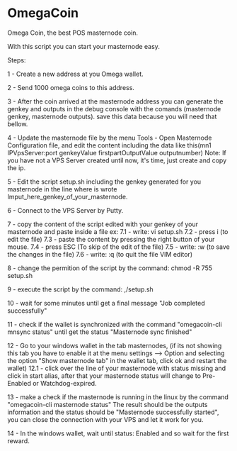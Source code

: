 # OmegaCoin
Omega Coin, the best POS masternode coin.

With this script you can start your masternode easy.

Steps:

1 - Create a new address at you Omega wallet.

2 - Send 1000 omega coins to this address.

3 - After the coin arrived at the masternode address you can generate the genkey and outputs in the debug console with the comands (masternode genkey, masternode outputs). save this data because you will need that bellow.

4 - Update the masternode file by the menu Tools - Open Masternode Configuration file, and edit the content including the data like this(mn1 IPVpsServer:port genkeyValue firstpartOutputValue outputnumber) Note: If you have not a VPS Server created until now, it's time, just create and copy the ip.

5 - Edit the script setup.sh including the genkey generated for you masternode in the line where is wrote Imput_here_genkey_of_your_masternode.

6 - Connect to the VPS Server by Putty.

7 - copy the content of the script edited with your genkey of your masternode and paste inside a file ex: 7.1 - write: vi setup.sh 7.2 - press i (to edit the file) 7.3 - paste the content by pressing the right button of your mouse. 7.4 - press ESC (To skip of the edit of the file) 7.5 - write: :w (to save the changes in the file) 7.6 - write: :q (to quit the file VIM editor)

8 - change the permition of the script by the command: chmod -R 755 setup.sh

9 - execute the script by the command: ,/setup.sh

10 - wait for some minutes until get a final message "Job completed successfully"

11 - check if the wallet is synchronized with the command "omegacoin-cli mnsync status" until get the status "Masternode sync finished"

12 - Go to your windows wallet in the tab masternodes, (if its not showing this tab you have to enable it at the menu settings --> Option and selecting the option "Show masternode tab" in the wallet tab, click ok and restart the wallet) 12.1 - click over the line of your masternode with status missing and click in start alias, after that your masternode status will change to Pre-Enabled or Watchdog-expired.

13 - make a check if the masternode is running in the linux by the command "omegacoin-cli masternode status" The result should be the outputs information and the status should be "Masternode successfully started", you can close the connection with your VPS and let it work for you.

14 - In the windows wallet, wait until status: Enabled and so wait for the first reward.
